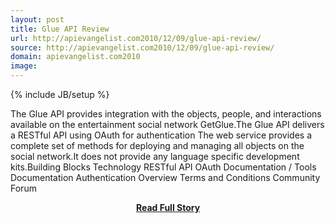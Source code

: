 ```yaml
---
layout: post
title: Glue API Review
url: http://apievangelist.com2010/12/09/glue-api-review/
source: http://apievangelist.com2010/12/09/glue-api-review/
domain: apievangelist.com2010
image: 
---
```

{% include JB/setup %}<p>The Glue API provides integration with the objects, people, and interactions available on the entertainment social network GetGlue.The Glue API delivers a RESTful API using OAuth for authentication The web service provides a complete set of methods for deploying and managing all objects on the social network.It does not provide any language specific development kits.Building Blocks Technology RESTful API OAuth Documentation / Tools Documentation Authentication Overview Terms and Conditions Community Forum</p>
<center><p><a href="http://apievangelist.com2010/12/09/glue-api-review/" style='padding:25px; font-sze:18px; font-weight: bold;'>Read Full Story</a></p></center>
